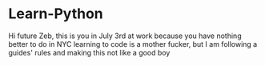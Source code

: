 # Learn-Python

Hi future Zeb, this is you in July 3rd at work because you have nothing better to do in NYC 
learning to code is a mother fucker, but I am following a guides' rules and making this not like a good boy
